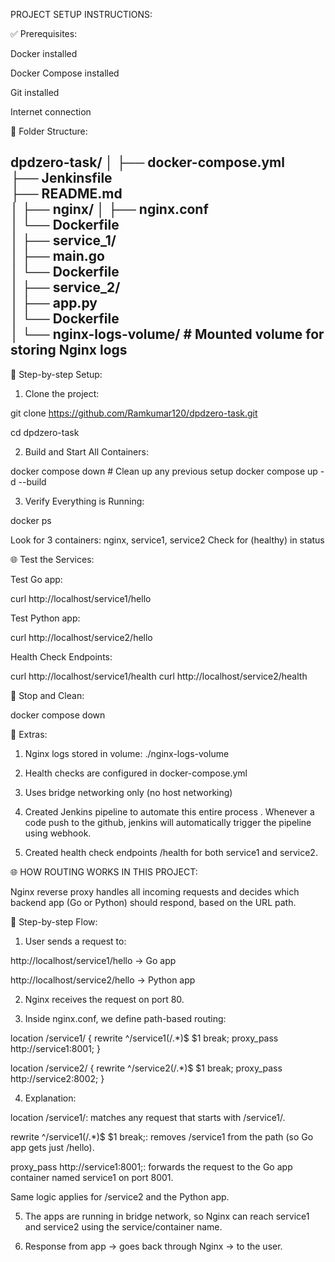 PROJECT SETUP INSTRUCTIONS:

✅ Prerequisites:

Docker installed 

Docker Compose installed 

Git installed

Internet connection 


📁 Folder Structure:

dpdzero-task/
│
├── docker-compose.yml            
├── Jenkinsfile                    
├── README.md                     
│
├── nginx/
│   ├── nginx.conf                 
│   └── Dockerfile                
│
├── service_1/                     
│   ├── main.go                    
│   └── Dockerfile                
│
├── service_2/                     
│   ├── app.py                     
│   └── Dockerfile                
│
└── nginx-logs-volume/            # Mounted volume for storing Nginx logs
---

🧪 Step-by-step Setup:

1. Clone the project:

git clone https://github.com/Ramkumar120/dpdzero-task.git

cd dpdzero-task

2. Build and Start All Containers:

docker compose down        # Clean up any previous setup
docker compose up -d --build 

3. Verify Everything is Running:

docker ps

Look for 3 containers: nginx, service1, service2
Check for (healthy) in status

🌐 Test the Services:

Test Go app:

curl http://localhost/service1/hello

Test Python app:

curl http://localhost/service2/hello

Health Check Endpoints:

curl http://localhost/service1/health
curl http://localhost/service2/health

🛑 Stop and Clean:

docker compose down

📌 Extras:

1. Nginx logs stored in volume: ./nginx-logs-volume

2. Health checks are configured in docker-compose.yml

3. Uses bridge networking only (no host networking)

4. Created Jenkins pipeline to automate this entire process . Whenever a code push to the github, jenkins will automatically trigger the pipeline using webhook.

5. Created health check endpoints /health for both service1 and service2.

🌐 HOW ROUTING WORKS IN THIS PROJECT:

Nginx reverse proxy handles all incoming requests and decides which backend app (Go or Python) should respond, based on the URL path.


🔁 Step-by-step Flow:

1. User sends a request to:

http://localhost/service1/hello → Go app

http://localhost/service2/hello → Python app



2. Nginx receives the request on port 80.


3. Inside nginx.conf, we define path-based routing:

location /service1/ {
    rewrite ^/service1(/.*)$ $1 break;
    proxy_pass http://service1:8001;
}

location /service2/ {
    rewrite ^/service2(/.*)$ $1 break;
    proxy_pass http://service2:8002;
}


4. Explanation:

location /service1/: matches any request that starts with /service1/.

rewrite ^/service1(/.*)$ $1 break;: removes /service1 from the path (so Go app gets just /hello).

proxy_pass http://service1:8001;: forwards the request to the Go app container named service1 on port 8001.

Same logic applies for /service2 and the Python app.



5. The apps are running in bridge network, so Nginx can reach service1 and service2 using the service/container name.


6. Response from app → goes back through Nginx → to the user.